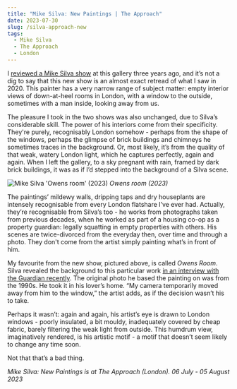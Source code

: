 ```yaml
---
title: "Mike Silva: New Paintings | The Approach"
date: 2023-07-30
slug: /silva-approach-new
tags:
  - Mike Silva
  - The Approach
  - London
---
```


I [reviewed a Mike Silva show](https://artangled.com/posts/silva-approach/) at this gallery three years ago, and it’s not a dig to say that this new show is an almost exact retread of what I saw in 2020. This painter has a very narrow range of subject matter: empty interior views of down-at-heel rooms in London, with a window to the outside, sometimes with a man inside, looking away from us.

The pleasure I took in the two shows was also unchanged, due to Silva’s considerable skill. The power of his interiors come from their specificity. They're purely, recognisably London somehow - perhaps from the shape of the windows, perhaps the glimpse of brick buildings and chimneys he sometimes traces in the background. Or, most likely, it’s from the quality of that weak, watery London light, which he captures perfectly, again and again. When I left the gallery, to a sky pregnant with rain, framed by dark brick buildings, it was as if I’d stepped into the background of a Silva scene.

![Mike Silva 'Owens room' (2023)](/silva-approach-new-1.jpg)
*Owens room (2023)*

The paintings’ mildewy walls, dripping taps and dry houseplants are intensely recognisable from every London flatshare I’ve ever had. Actually, they’re recognisable from Silva’s too - he works from photographs taken from previous decades, when he worked as part of a housing co-op as a property guardian: legally squatting in empty properties with others. His scenes are twice-divorced from the everyday then, over time and through a photo. They don't come from the artist simply painting what’s in front of him. 

My favourite from the new show, pictured above, is called *Owens Room*. Silva revealed the background to this particular work [in an interview with the Guardian recently](https://www.theguardian.com/artanddesign/2023/jul/12/mike-silva-i-wanted-to-paint-with-the-viscerality-of-black-flag-but-i-cant-do-it). The original photo he based the painting on was from the 1990s. He took it in his lover’s home. “My camera temporarily moved away from him to the window,” the artist adds, as if the decision wasn’t his to take.

Perhaps it wasn’t: again and again, his artist’s eye is drawn to London windows - poorly insulated, a bit mouldy, inadequately covered by cheap fabric, barely filtering the weak light from outside. This humdrum view, imaginatively rendered, is his artistic motif - a motif that doesn’t seem likely to change any time soon.

Not that that’s a bad thing.

*Mike Silva: New Paintings is at The Approach (London). 06 July - 05 August 2023*
